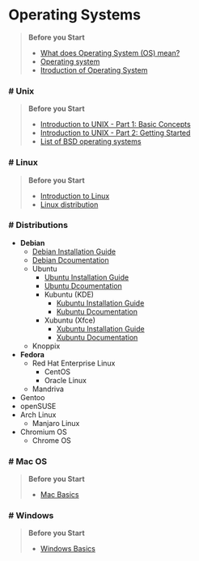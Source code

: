 # Operating Systems 

> **Before you Start**
> + [What does Operating System (OS) mean?](http://www.techopedia.com/definition/3515/operating-system-os)
> + [Operating system](http://en.wikipedia.org/wiki/Operating_system)
> + [Itroduction of Operating System](http://www.scribd.com/doc/13733815/Operating-System)


### # Unix

> **Before you Start**
> + [Introduction to UNIX - Part 1: Basic Concepts](http://structbio.vanderbilt.edu/comp/unix/part01.php)
> + [Introduction to UNIX - Part 2: Getting Started](http://structbio.vanderbilt.edu/comp/unix/part02.php)
> + [List of BSD operating systems](http://en.wikipedia.org/wiki/List_of_BSD_operating_systems)


### # Linux

> **Before you Start**
> + [Introduction to Linux](https://www.edx.org/course/linuxfoundationx/linuxfoundationx-lfs101x-introduction-1621)
> + [Linux distribution](http://en.wikipedia.org/wiki/Linux_distribution)

### # Distributions

  + **Debian**
    + [Debian Installation Guide](https://www.debian.org/releases/stable/installmanual) 
    + [Debian Dcoumentation](https://www.debian.org/doc/)
    + Ubuntu
      + [Ubuntu Installation Guide](https://help.ubuntu.com/community/GraphicalInstall) 
      + [Ubuntu Dcoumentation](https://help.ubuntu.com/13.10/ubuntu-help/index.html)
      + Kubuntu (KDE)
        + [Kubuntu Installation Guide](https://help.ubuntu.com/13.10/installation-guide/index.html) 
        + [Kubuntu Dcoumentation](https://help.ubuntu.com/) 
      + Xubuntu (Xfce)
        + [Xubuntu Installation Guide](https://help.ubuntu.com/community/GraphicalInstall)
        + [Xubuntu Documentation](http://docs.xubuntu.org/)
    + Knoppix
  + **Fedora**
    + Red Hat Enterprise Linux
      + CentOS
      + Oracle Linux
    + Mandriva
  + Gentoo
  + openSUSE
  + Arch Linux
    + Manjaro Linux
  + Chromium OS
    + Chrome OS


### # Mac OS

> **Before you Start**
> + [Mac Basics](https://www.apple.com/support/macbasics/)


### # Windows

> **Before you Start**
> + [Windows Basics](http://windows.microsoft.com/en-us/windows/windows-basics-all-topics#1TC=windows-7)
